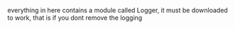 everything in here contains a module called Logger, it must be downloaded to work, that is if you dont remove the logging